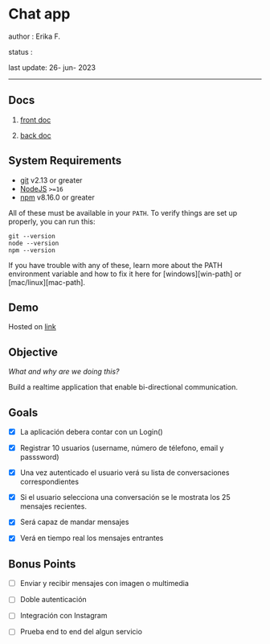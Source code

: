 # Chat app

author : Erika F.

status :

last update: 26- jun- 2023

<hr/>

## Docs

1. [front doc](/chat-front/README.md)

2. [back doc](/chat_server/README.md)

## System Requirements

- [git](git) v2.13 or greater
- [NodeJS](node) `>=16`
- [npm](npm) v8.16.0 or greater

All of these must be available in your `PATH`. To verify things are set up
properly, you can run this:

```shell
git --version
node --version
npm --version
```
If you have trouble with any of these, learn more about the PATH environment
variable and how to fix it here for [windows][win-path] or
[mac/linux][mac-path].

## Demo

Hosted on [link](#)



## Objective

_What and why are we doing this?_

Build a realtime application that enable bi-directional communication.

## Goals

- [x] La aplicación debera contar con un Login()
- [x] Registrar 10 usuarios (username, número de télefono, email y passsword)
- [x] Una vez autenticado el usuario verá su lista de conversaciones correspondientes
- [x] Si el usuario selecciona una conversación se le mostrata los 25 mensajes recientes.

- [x] Será capaz de mandar mensajes
- [x] Verá en tiempo real los mensajes entrantes

## Bonus Points
- [ ] Enviar y recibir mensajes con imagen o multimedia
- [ ] Doble autenticación
- [ ] Integración con Instagram 
- [ ] Prueba end to end del algun servicio

